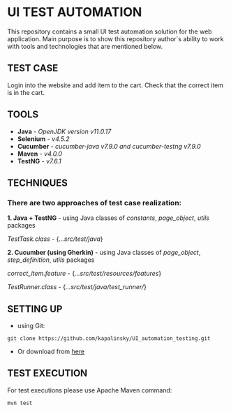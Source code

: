 # UI TEST AUTOMATION 
 This repository contains a small UI test automation solution for the web application. 
Main purpose is to show this repository author`s ability to work with tools and technologies that are mentioned below.

## TEST CASE
Login into the website and add item to the cart. Check that the correct item is in the cart.

## TOOLS
* __Java__ - *OpenJDK version v11.0.17*
* __Selenium__ - *v4.5.2*
* __Cucumber__ - *cucumber-java v7.9.0 and cucumber-testng v7.9.0*
* __Maven__ - *v4.0.0*
* __TestNG__ - *v7.6.1*

## TECHNIQUES
### There are two approaches of test case realization:

   __1. Java + TestNG__ - using Java classes of *constants*, *page_object*, *utils* packages
   
*TestTask.class* - {*...src/test/java*}
  
  __2. Cucumber (using Gherkin)__ - using Java classes of *page_object*, *step_definition*, *utils* packages

*correct_item.feature* - {*...src/test/resources/features*}

*TestRunner.class* - {*...src/test/java/test_runner/*}

## SETTING UP
- using Git:
```
git clone https://github.com/kapalinsky/UI_automation_testing.git
```
 - Or download from [here](https://github.com/kapalinsky/UI_automation_testing/archive/refs/heads/master.zip)

## TEST EXECUTION
For test executions please use Apache Maven command:
```
mvn test
```
